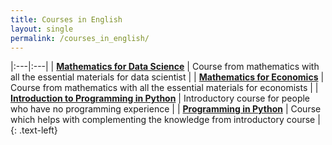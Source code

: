```yaml
---
title: Courses in English
layout: single
permalink: /courses_in_english/
---
```


|:---|:---|
| [**Mathematics for Data Science**](/courses_in_english/mathematics_for_data_science/) | Course from mathematics with all the essential materials for data scientist |
| [**Mathematics for Economics**](/courses_in_english/mathematics_for_economics/) | Course from mathematics with all the essential materials for economists |
| [**Introduction to Programming in Python**](/courses_in_english/introduction_to_programming_in_python/) | Introductory course for people who have no programming experience |
| [**Programming in Python**](/courses_in_english/programming_in_python/) | Course which helps with complementing the knowledge from introductory course |
{: .text-left}